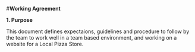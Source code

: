 #**Working Agreement**

**1. Purpose**

This document defines expectaions, guidelines and procedure to follow by the team to work well in a team based environment, and working on a website for a Local Pizza Store.
